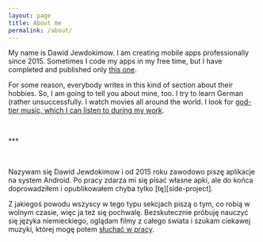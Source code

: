 ```yaml
---
layout: page
title: About me
permalink: /about/
---
```

My name is Dawid Jewdokimow. I am creating mobile apps professionally since 2015. Sometimes I code my apps in my free time, but I have completed and published only [this one][side-project].

For some reason, everybody writes in this kind of section about their hobbies. So, I am going to tell you about mine, too. I try to learn German (rather unsuccessfully. I watch movies all around the world. I look for [god-tier music, which I can listen to during my work][music].
<p>&nbsp;</p>
***
<p>&nbsp;</p>
Nazywam się Dawid Jewdokimow i od 2015 roku zawodowo piszę aplikacje na system Android. Po pracy zdarza mi się pisać własne apki, ale do końca doprowadziłem i opublikowałem chyba tylko [tę][side-project].

Z jakiegoś powodu wszyscy w tego typu sekcjach piszą o tym, co robią w wolnym czasie, więc ja też się pochwalę. Bezskutecznie próbuję nauczyć się języka niemieckiego, oglądam filmy z całego świata i szukam ciekawej muzyki, której mogę potem [słuchać w pracy][music]. 

[side-project]: https://play.google.com/store/apps/details?id=com.jewdokimow.likeapilot&hl=pl
[music]: /music/
